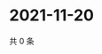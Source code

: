 # 2021-11-20

共 0 条

<!-- BEGIN WEIBO -->
<!-- 最后更新时间 Sat Nov 20 2021 18:00:45 GMT+0800 (China Standard Time) -->

<!-- END WEIBO -->
